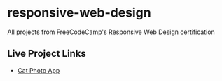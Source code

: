 # responsive-web-design
All projects from FreeCodeCamp's Responsive Web Design certification
## Live Project Links

- [Cat Photo App](https://naisha-kohli.github.io/responsive-web-design/Cat%20photo%20app/)
